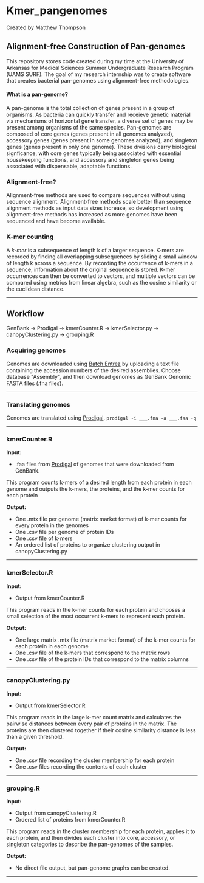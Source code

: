 # **Kmer_pangenomes**
Created by Matthew Thompson

## **Alignment-free Construction of Pan-genomes**
This repository stores code created during my time at the University of Arkansas for Medical Sciences Summer Undergraduate Research Program (UAMS SURF). 
The goal of my research internship was to create software that creates bacterial pan-genomes using alignment-free methodologies. 

#### **What is a pan-genome?**
A pan-genome is the total collection of genes present in a group of organisms. As bacteria can quickly transfer and receieve genetic material via mechanisms of horizontal gene transfer, 
a diverse set of genes may be present among organisms of the same species. Pan-genomes are composed of core genes (genes present in all genomes analyzed), accessory genes (genes present in some genomes analyzed), 
and singleton genes (genes present in only one genome). These divisions carry biological signficance, with core genes typically being associated with essential housekeeping functions, and accessory and singleton genes
being associated with dispensable, adaptable functions.

### **Alignment-free?**
Alignment-free methods are used to compare sequences without using sequence alignment. Alignment-free methods scale better than sequence alignment methods as input data sizes increase, so development using 
alignment-free methods has increased as more genomes have been sequenced and have become available. 

### **K-mer counting**
A *k-mer* is a subsequence of length k of a larger sequence. K-mers are recorded by finding all overlapping subsequences by sliding a small window of length k across a sequence. By recording the occurrence of k-mers
in a sequence, information about the original sequence is stored. K-mer occurrences can then be converted to vectors, and multiple vectors can be compared using metrics from linear algebra, such as the cosine similarity or the euclidean distance.

---

## **Workflow**
GenBank -> Prodigal -> kmerCounter.R -> kmerSelector.py -> canopyClustering.py -> grouping.R

### **Acquiring genomes**
Genomes are downloaded using [Batch Entrez](https://www.ncbi.nlm.nih.gov/sites/batchentrez) by uploading a text file containing the accession numbers of the desired assemblies. Choose database "Assembly", and then download genomes
as GenBank Genomic FASTA files (.fna files).

---

### **Translating genomes**
Genomes are translated using [Prodigal](https://github.com/hyattpd/Prodigal). 
`prodigal -i ___.fna -a ___.faa -q`

---

### **kmerCounter.R**
**Input:** 
* .faa files from [Prodigal](https://github.com/hyattpd/Prodigal) of genomes that were downloaded from GenBank.

This program counts k-mers of a desired length from each protein in each genome and outputs the k-mers, the proteins, and the k-mer counts for each protein

**Output:** 
* One .mtx file per genome (matrix market format) of k-mer counts for every protein in the genomes
* One .csv file per genome of protein IDs
* One .csv file of k-mers
* An ordered list of proteins to organize clustering output in canopyClustering.py

---

### **kmerSelector.R**
**Input:**
* Output from kmerCounter.R

This program reads in the k-mer counts for each protein and chooses a small selection of the most occurrent k-mers to represent each protein. 

**Output:**
* One large matrix .mtx file (matrix market format) of the k-mer counts for each protein in each genome
* One .csv file of the k-mers that correspond to the matrix rows
* One .csv file of the protein IDs that correspond to the matrix columns

---

### **canopyClustering.py**
**Input:**
* Output from kmerSelector.R

This program reads in the large k-mer count matrix and calculates the pairwise distances between every pair of proteins in the matrix. The proteins are then clustered together if their cosine similarity distance 
is less than a given threshold.

**Output:**
* One .csv file recording the cluster membership for each protein 
* One .csv files recording the contents of each cluster

---

### **grouping.R**
**Input:**
* Output from canopyClustering.R
* Ordered list of proteins from kmerCounter.R

This program reads in the cluster membership for each protein, applies it to each protein, and then divides each cluster into core, accessory, or singleton categories to describe the pan-genomes of the samples. 

**Output:**
* No direct file output, but pan-genome graphs can be created.

---
